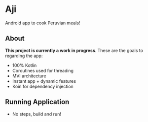 # Aji
Android app to cook Peruvian meals!

## About

**This project is currently a work in progress**. These are the goals to regarding the app:

- 100% Kotlin
- Coroutines used for threading
- MVI architecture
- Instant app + dynamic features
- Koin for dependency injection

## Running Application
- No steps, build and run!